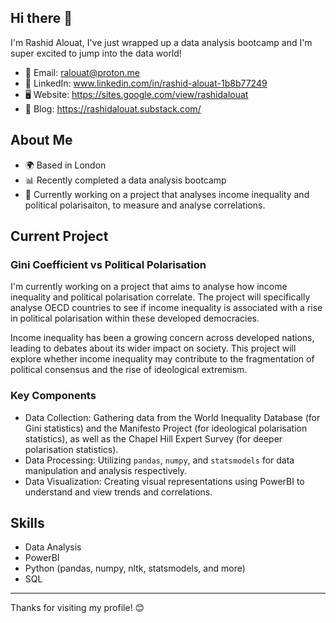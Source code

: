 ## Hi there 👋

I'm Rashid Alouat, I've just wrapped up a data analysis bootcamp and I'm super excited to jump into the data world! 

- 📧 Email: ralouat@proton.me
- 🔗 LinkedIn: www.linkedin.com/in/rashid-alouat-1b8b77249
- 🖥️ Website: https://sites.google.com/view/rashidalouat
- 📝 Blog: https://rashidalouat.substack.com/

## About Me

- 🌍 Based in London
- 📊 Recently completed a data analysis bootcamp
- 💼 Currently working on a project that analyses income inequality and political polarisaiton, to measure and analyse correlations.

## Current Project

### Gini Coefficient vs Political Polarisation

I'm currently working on a project that aims to analyse how income inequality and political polarisation correlate. The project will specifically analyse OECD countries to see if income inequality is associated with a rise in political polarisation within these developed democracies.

Income inequality has been a growing concern across developed nations, leading to debates about its wider impact on society. This project will explore whether income inequality may contribute to the fragmentation of political consensus and the rise of ideological extremism. 

### Key Components

- Data Collection: Gathering data from the World Inequality Database (for Gini statistics) and the Manifesto Project (for ideological polarisation statistics), as well as the Chapel Hill Expert Survey (for deeper polarisation statistics).
- Data Processing: Utilizing `pandas`, `numpy`, and `statsmodels` for data manipulation and analysis respectively.
- Data Visualization: Creating visual representations using PowerBI to understand and view trends and correlations.

## Skills

- Data Analysis
- PowerBI
- Python (pandas, numpy, nltk, statsmodels, and more)
- SQL

---

Thanks for visiting my profile! 😊
